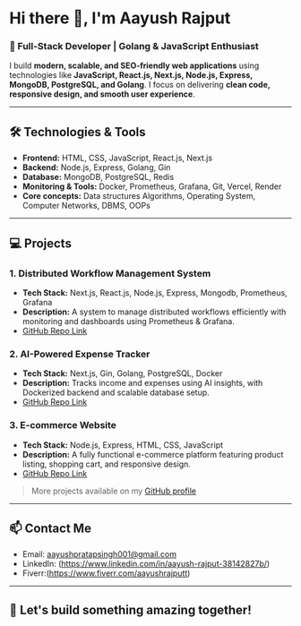 # Hi there 👋, I'm Aayush Rajput

### 🚀 Full-Stack Developer | Golang & JavaScript Enthusiast

I build **modern, scalable, and SEO-friendly web applications** using technologies like **JavaScript, React.js, Next.js, Node.js, Express, MongoDB, PostgreSQL, and Golang**. I focus on delivering **clean code, responsive design, and smooth user experience**.

---

## 🛠 Technologies & Tools

- **Frontend:** HTML, CSS, JavaScript, React.js, Next.js  
- **Backend:** Node.js, Express, Golang, Gin  
- **Database:** MongoDB, PostgreSQL, Redis
- **Monitoring & Tools:** Docker, Prometheus, Grafana, Git, Vercel, Render
- **Core concepts:** Data structures Algorithms, Operating System, Computer Networks, DBMS, OOPs
---

## 💻 Projects

### 1. Distributed Workflow Management System
- **Tech Stack:** Next.js, React.js, Node.js, Express, Mongodb, Prometheus, Grafana  
- **Description:** A system to manage distributed workflows efficiently with monitoring and dashboards using Prometheus & Grafana.  
- [GitHub Repo Link](https://github.com/aayushrajputz/Distributed-Workflow-System)  

### 2. AI-Powered Expense Tracker
- **Tech Stack:** Next.js, Gin, Golang, PostgreSQL, Docker  
- **Description:** Tracks income and expenses using AI insights, with Dockerized backend and scalable database setup.  
- [GitHub Repo Link](https://github.com/aayushrajputz/expense-tracker)  

### 3. E-commerce Website
- **Tech Stack:** Node.js, Express, HTML, CSS, JavaScript  
- **Description:** A fully functional e-commerce platform featuring product listing, shopping cart, and responsive design.  
- [GitHub Repo Link](https://github.com/aayushrajputz/ecommerce)  

> More projects available on my [GitHub profile](https://github.com/aayushrajputz)

---

## 📫 Contact Me

- Email: aayushpratapsingh001@gmail.com  
- LinkedIn: (https://www.linkedin.com/in/aayush-rajput-38142827b/) 
- Fiverr:(https://www.fiverr.com/aayushrajputt)  

---

## 🌟 Let's build something amazing together!


<!---
aayushrajputz/aayushrajputz is a ✨ special ✨ repository because its `README.md` (this file) appears on your GitHub profile.
You can click the Preview link to take a look at your changes.
--->
